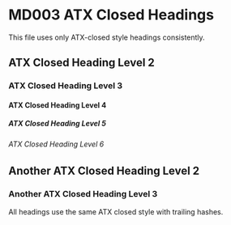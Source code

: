 # MD003 ATX Closed Headings #

This file uses only ATX-closed style headings consistently.

## ATX Closed Heading Level 2 ##

### ATX Closed Heading Level 3 ###

#### ATX Closed Heading Level 4 ####

##### ATX Closed Heading Level 5 #####

###### ATX Closed Heading Level 6 ######

## Another ATX Closed Heading Level 2 ##

### Another ATX Closed Heading Level 3 ###

All headings use the same ATX closed style with trailing hashes.
